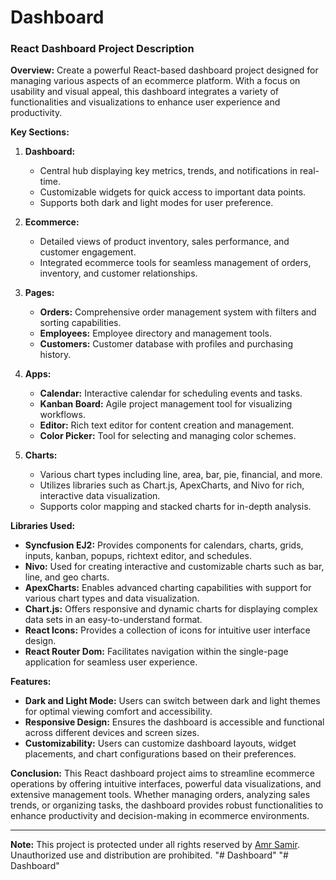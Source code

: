# Dashboard

### React Dashboard Project Description

**Overview:**
Create a powerful React-based dashboard project designed for managing various aspects of an ecommerce platform. With a focus on usability and visual appeal, this dashboard integrates a variety of functionalities and visualizations to enhance user experience and productivity.

**Key Sections:**

1. **Dashboard:**

   - Central hub displaying key metrics, trends, and notifications in real-time.
   - Customizable widgets for quick access to important data points.
   - Supports both dark and light modes for user preference.

2. **Ecommerce:**

   - Detailed views of product inventory, sales performance, and customer engagement.
   - Integrated ecommerce tools for seamless management of orders, inventory, and customer relationships.

3. **Pages:**

   - **Orders:** Comprehensive order management system with filters and sorting capabilities.
   - **Employees:** Employee directory and management tools.
   - **Customers:** Customer database with profiles and purchasing history.

4. **Apps:**

   - **Calendar:** Interactive calendar for scheduling events and tasks.
   - **Kanban Board:** Agile project management tool for visualizing workflows.
   - **Editor:** Rich text editor for content creation and management.
   - **Color Picker:** Tool for selecting and managing color schemes.

5. **Charts:**
   - Various chart types including line, area, bar, pie, financial, and more.
   - Utilizes libraries such as Chart.js, ApexCharts, and Nivo for rich, interactive data visualization.
   - Supports color mapping and stacked charts for in-depth analysis.

**Libraries Used:**

- **Syncfusion EJ2:** Provides components for calendars, charts, grids, inputs, kanban, popups, richtext editor, and schedules.
- **Nivo:** Used for creating interactive and customizable charts such as bar, line, and geo charts.
- **ApexCharts:** Enables advanced charting capabilities with support for various chart types and data visualization.
- **Chart.js:** Offers responsive and dynamic charts for displaying complex data sets in an easy-to-understand format.
- **React Icons:** Provides a collection of icons for intuitive user interface design.
- **React Router Dom:** Facilitates navigation within the single-page application for seamless user experience.

**Features:**

- **Dark and Light Mode:** Users can switch between dark and light themes for optimal viewing comfort and accessibility.
- **Responsive Design:** Ensures the dashboard is accessible and functional across different devices and screen sizes.
- **Customizability:** Users can customize dashboard layouts, widget placements, and chart configurations based on their preferences.

**Conclusion:**
This React dashboard project aims to streamline ecommerce operations by offering intuitive interfaces, powerful data visualizations, and extensive management tools. Whether managing orders, analyzing sales trends, or organizing tasks, the dashboard provides robust functionalities to enhance productivity and decision-making in ecommerce environments.

---

**Note:** This project is protected under all rights reserved by [Amr Samir](https://AmrSamir.vercel.app). Unauthorized use and distribution are prohibited.
"# Dashboard" 
"# Dashboard" 

